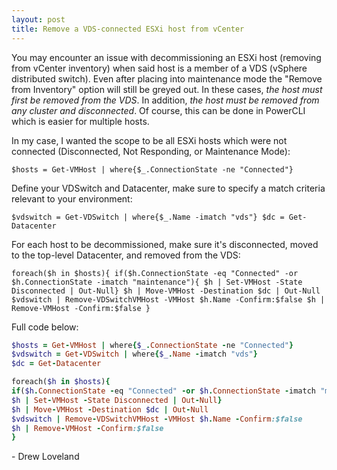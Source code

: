 ```yaml
---
layout: post
title: Remove a VDS-connected ESXi host from vCenter
---
```


You may encounter an issue with decommissioning an ESXi host (removing from vCenter inventory) when said host is a member of a VDS (vSphere distributed switch).  Even after placing into maintenance mode the "Remove from Inventory" option will still be greyed out.  In these cases, *the host must first be removed from the VDS*.  In addition, *the host must be removed from any cluster and disconnected*.  Of course, this can be done in PowerCLI which is easier for multiple hosts.

In my case, I wanted the scope to be all ESXi hosts which were not connected (Disconnected, Not Responding, or Maintenance Mode):

`
$hosts = Get-VMHost | where{$_.ConnectionState -ne "Connected"}
`

Define your VDSwitch and Datacenter, make sure to specify a match criteria relevant to your environment:

`
$vdswitch = Get-VDSwitch | where{$_.Name -imatch "vds"}
$dc = Get-Datacenter
`

For each host to be decommissioned, make sure it's disconnected, moved to the top-level Datacenter, and removed from the VDS:

`
foreach($h in $hosts){
if($h.ConnectionState -eq "Connected" -or $h.ConnectionState -imatch "maintenance"){
$h | Set-VMHost -State Disconnected | Out-Null}
$h | Move-VMHost -Destination $dc | Out-Null
$vdswitch | Remove-VDSwitchVMHost -VMHost $h.Name -Confirm:$false
$h | Remove-VMHost -Confirm:$false
}
`

Full code below:
```ruby
$hosts = Get-VMHost | where{$_.ConnectionState -ne "Connected"}
$vdswitch = Get-VDSwitch | where{$_.Name -imatch "vds"}
$dc = Get-Datacenter

foreach($h in $hosts){
if($h.ConnectionState -eq "Connected" -or $h.ConnectionState -imatch "maintenance"){
$h | Set-VMHost -State Disconnected | Out-Null}
$h | Move-VMHost -Destination $dc | Out-Null
$vdswitch | Remove-VDSwitchVMHost -VMHost $h.Name -Confirm:$false
$h | Remove-VMHost -Confirm:$false
}
```

\- Drew Loveland